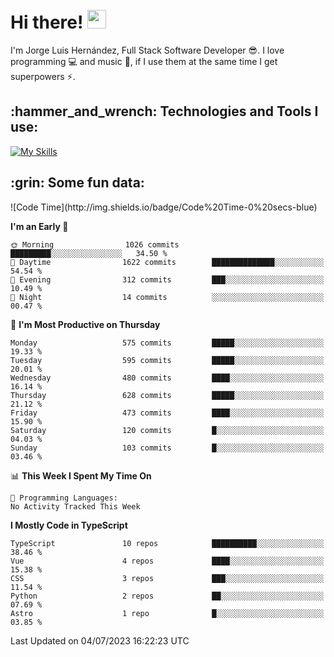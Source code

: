<h1 align="left">
 <abc>
  <br>Hi there! <img src="https://user-images.githubusercontent.com/42378118/110234147-e3259600-7f4e-11eb-95be-0c4047144dea.gif" width="30"><br>
 </abc>
</h1>

I'm Jorge Luis Hernández, Full Stack Software Developer :sunglasses:. I love programming :computer: and music :musical_score:, if I use them at the same time I get superpowers :zap:. 


<h2 align="left">:hammer_and_wrench: Technologies and Tools I use:</h2>

[![My Skills](https://skillicons.dev/icons?i=js,ts,html,css,py,vue,react,next,nest,postgres,mysql)](https://skillicons.dev)

<h2 align="left">:grin: Some fun data:</h2>
<!--START_SECTION:waka-->
![Code Time](http://img.shields.io/badge/Code%20Time-0%20secs-blue)

**I'm an Early 🐤** 

```text
🌞 Morning                1026 commits        █████████░░░░░░░░░░░░░░░░   34.50 % 
🌆 Daytime                1622 commits        ██████████████░░░░░░░░░░░   54.54 % 
🌃 Evening                312 commits         ███░░░░░░░░░░░░░░░░░░░░░░   10.49 % 
🌙 Night                  14 commits          ░░░░░░░░░░░░░░░░░░░░░░░░░   00.47 % 
```
📅 **I'm Most Productive on Thursday** 

```text
Monday                   575 commits         █████░░░░░░░░░░░░░░░░░░░░   19.33 % 
Tuesday                  595 commits         █████░░░░░░░░░░░░░░░░░░░░   20.01 % 
Wednesday                480 commits         ████░░░░░░░░░░░░░░░░░░░░░   16.14 % 
Thursday                 628 commits         █████░░░░░░░░░░░░░░░░░░░░   21.12 % 
Friday                   473 commits         ████░░░░░░░░░░░░░░░░░░░░░   15.90 % 
Saturday                 120 commits         █░░░░░░░░░░░░░░░░░░░░░░░░   04.03 % 
Sunday                   103 commits         █░░░░░░░░░░░░░░░░░░░░░░░░   03.46 % 
```


📊 **This Week I Spent My Time On** 

```text
💬 Programming Languages: 
No Activity Tracked This Week
```

**I Mostly Code in TypeScript** 

```text
TypeScript               10 repos            ██████████░░░░░░░░░░░░░░░   38.46 % 
Vue                      4 repos             ████░░░░░░░░░░░░░░░░░░░░░   15.38 % 
CSS                      3 repos             ███░░░░░░░░░░░░░░░░░░░░░░   11.54 % 
Python                   2 repos             ██░░░░░░░░░░░░░░░░░░░░░░░   07.69 % 
Astro                    1 repo              █░░░░░░░░░░░░░░░░░░░░░░░░   03.85 % 
```




 Last Updated on 04/07/2023 16:22:23 UTC
<!--END_SECTION:waka-->
